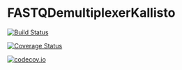 # FASTQDemultiplexerKallisto

[![Build Status](https://travis-ci.org/pwl/FASTQDemultiplexerKallisto.jl.svg?branch=master)](https://travis-ci.org/pwl/FASTQDemultiplexerKallisto.jl)

[![Coverage Status](https://coveralls.io/repos/pwl/FASTQDemultiplexerKallisto.jl/badge.svg?branch=master&service=github)](https://coveralls.io/github/pwl/FASTQDemultiplexerKallisto.jl?branch=master)

[![codecov.io](http://codecov.io/github/pwl/FASTQDemultiplexerKallisto.jl/coverage.svg?branch=master)](http://codecov.io/github/pwl/FASTQDemultiplexerKallisto.jl?branch=master)
